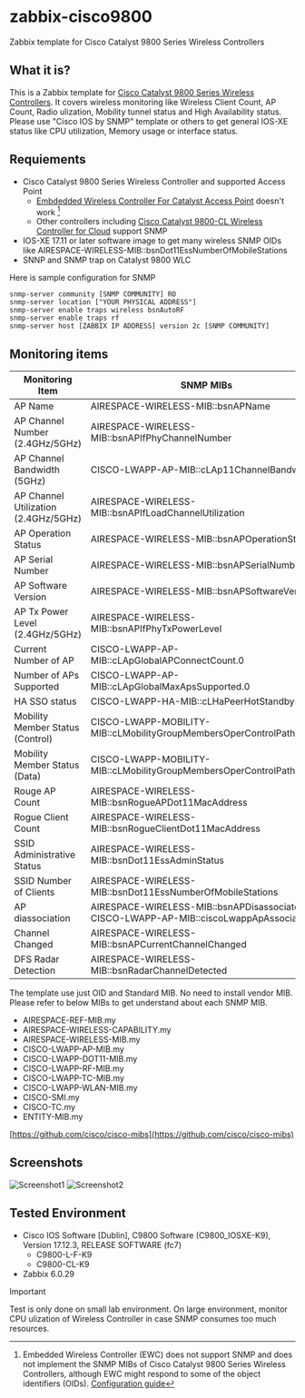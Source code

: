 # zabbix-cisco9800
Zabbix template for Cisco Catalyst 9800 Series Wireless Controllers

## What it is?
This is a Zabbix template for [Cisco Catalyst 9800 Series Wireless Controllers](https://www.cisco.com/site/us/en/products/networking/wireless/wireless-lan-controllers/catalyst-9800-series/index.html).
It covers wireless monitoring like Wireless Client Count, AP Count, Radio ulization, Mobility tunnel status and High Availability status.
Please use "Cisco IOS by SNMP" template or others to get general IOS-XE status like CPU utilization, Memory usage or interface status.


## Requiements
- Cisco Catalyst 9800 Series Wireless Controller and supported Access Point
  - [Embdedded Wireless Controller For Catalyst Access Point](https://www.cisco.com/c/en/us/products/wireless/embedded-wireless-controller-on-catalyst-access-points/index.html) doesn't work [^1] 
  - Other controllers including [Cisco Catalyst 9800-CL Wireless Controller for Cloud](https://www.cisco.com/c/en/us/products/collateral/wireless/catalyst-9800-cl-wireless-controller-cloud/nb-06-cat9800-cl-cloud-wirel-data-sheet-ctp-en.html) support SNMP
- IOS-XE 17.11 or later software image to get many wireless SNMP OIDs like AIRESPACE-WIRELESS-MIB::bsnDot11EssNumberOfMobileStations
- SNNP and SNMP trap on Catalyst 9800 WLC
[^1]: Embedded Wireless Controller (EWC) does not support SNMP and does not implement the SNMP MIBs of Cisco Catalyst 9800 Series Wireless Controllers, although EWC might respond to some of the object identifiers (OIDs). [Configuration guide](https://www.cisco.com/c/en/us/td/docs/wireless/controller/ewc/17-6/config-guide/ewc_cg_17_6/new_configuration_model.html)

Here is sample configuration for SNMP
```
snmp-server community [SNMP COMMUNITY] RO
snmp-server location ["YOUR PHYSICAL ADDRESS"]
snmp-server enable traps wireless bsnAutoRF
snmp-server enable traps rf
snmp-server host [ZABBIX IP ADDRESS] version 2c [SNMP COMMUNITY]
```

## Monitoring items
| Monitoring Item  |SNMP MIBs |
| ------------- | ------------- |
| AP Name  | AIRESPACE-WIRELESS-MIB::bsnAPName  |
| AP Channel Number (2.4GHz/5GHz) | AIRESPACE-WIRELESS-MIB::bsnAPIfPhyChannelNumber |
| AP Channel Bandwidth (5GHz) | CISCO-LWAPP-AP-MIB::cLAp11ChannelBandwidth|
| AP Channel Utilization (2.4GHz/5GHz) | AIRESPACE-WIRELESS-MIB::bsnAPIfLoadChannelUtilization|
| AP Operation Status | AIRESPACE-WIRELESS-MIB::bsnAPOperationStatus|
| AP Serial Number | AIRESPACE-WIRELESS-MIB::bsnAPSerialNumber|
| AP Software Version | AIRESPACE-WIRELESS-MIB::bsnAPSoftwareVersion|
| AP Tx Power Level (2.4GHz/5GHz) | AIRESPACE-WIRELESS-MIB::bsnAPIfPhyTxPowerLevel|
| Current Number of AP | CISCO-LWAPP-AP-MIB::cLApGlobalAPConnectCount.0|
| Number of APs Supported | CISCO-LWAPP-AP-MIB::cLApGlobalMaxApsSupported.0|
| HA SSO status | CISCO-LWAPP-HA-MIB::cLHaPeerHotStandbyEvent |
| Mobility Member Status (Control) | CISCO-LWAPP-MOBILITY-MIB::cLMobilityGroupMembersOperControlPathStatus |
| Mobility Member Status (Data) | CISCO-LWAPP-MOBILITY-MIB::cLMobilityGroupMembersOperControlPathStatus |
| Rouge AP Count | AIRESPACE-WIRELESS-MIB::bsnRogueAPDot11MacAddress |
| Rogue Client Count | AIRESPACE-WIRELESS-MIB::bsnRogueClientDot11MacAddress |
| SSID Administrative Status | AIRESPACE-WIRELESS-MIB::bsnDot11EssAdminStatus |
| SSID Number of Clients | AIRESPACE-WIRELESS-MIB::bsnDot11EssNumberOfMobileStations |
| AP diassociation | AIRESPACE-WIRELESS-MIB::bsnAPDisassociated, CISCO-LWAPP-AP-MIB::ciscoLwappApAssociated |
| Channel Changed | AIRESPACE-WIRELESS-MIB::bsnAPCurrentChannelChanged |
| DFS Radar Detection | AIRESPACE-WIRELESS-MIB::bsnRadarChannelDetected |

The template use just OID and Standard MIB. No need to install vendor MIB. Please refer to below MIBs to get understand about each SNMP MIB.
- AIRESPACE-REF-MIB.my
- AIRESPACE-WIRELESS-CAPABILITY.my
- AIRESPACE-WIRELESS-MIB.my
- CISCO-LWAPP-AP-MIB.my
- CISCO-LWAPP-DOT11-MIB.my
- CISCO-LWAPP-RF-MIB.my
- CISCO-LWAPP-TC-MIB.my
- CISCO-LWAPP-WLAN-MIB.my
- CISCO-SMI.my
- CISCO-TC.my
- ENTITY-MIB.my

[https://github.com/cisco/cisco-mibs](https://github.com/cisco/cisco-mibs)

## Screenshots
![Screenshot1](https://qiita-image-store.s3.ap-northeast-1.amazonaws.com/0/385067/4dd37fb6-fc9d-7e33-23aa-9928b1c4a85b.png)
![Screenshot2](https://qiita-image-store.s3.ap-northeast-1.amazonaws.com/0/385067/fdc40126-9b34-8200-5ac5-6ea7dad9ecd6.png)

## Tested Environment
- Cisco IOS Software [Dublin], C9800 Software (C9800_IOSXE-K9), Version 17.12.3, RELEASE SOFTWARE (fc7)
  - C9800-L-F-K9
  - C9800-CL-K9
- Zabbix 6.0.29

> [!IMPORTANT]
Test is only done on small lab environment. On large environment, monitor CPU ulization of Wireless Controller in case SNMP consumes too much resources.
